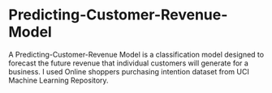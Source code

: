 # Predicting-Customer-Revenue-Model

A Predicting-Customer-Revenue Model is a classification model designed to forecast the future revenue that individual customers will generate for a business. I used Online shoppers purchasing intention dataset from UCI Machine Learning Repository.

